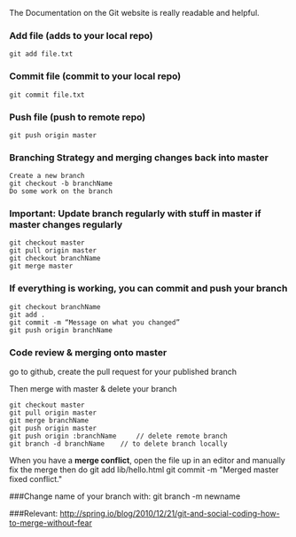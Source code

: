 The Documentation on the Git website is really readable and helpful.

### Add file (adds to your local repo)
	git add file.txt

### Commit file (commit to your local repo)
	git commit file.txt
 	
### Push file (push to remote repo)
	git push origin master

### Branching Strategy and merging changes back into master
	Create a new branch
	git checkout -b branchName
	Do some work on the branch

### Important: Update branch regularly with stuff in master if master changes regularly
	git checkout master
	git pull origin master
	git checkout branchName
	git merge master

### If everything is working, you can commit and push your branch
	git checkout branchName
	git add .
	git commit -m “Message on what you changed”
	git push origin branchName

### Code review & merging onto master
go to github, create the pull request for your published branch

Then merge with master & delete your branch

	git checkout master
	git pull origin master
	git merge branchName
	git push origin master
	git push origin :branchName		// delete remote branch
	git branch -d branchName	// to delete branch locally

When you have a **merge conflict**, open the file up in an editor and manually fix the merge then do
	git add lib/hello.html
	git commit -m "Merged master fixed conflict."


###Change name of your branch with: 
	git branch -m newname

###Relevant:
[http://spring.io/blog/2010/12/21/git-and-social-coding-how-to-merge-without-fear
](http://spring.io/blog/2010/12/21/git-and-social-coding-how-to-merge-without-fear)


